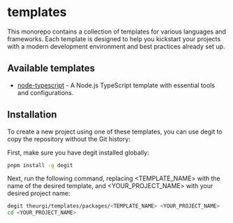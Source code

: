 # templates

This monorepo contains a collection of templates for various languages and frameworks. Each template is designed to help you kickstart your projects with a modern development environment and best practices already set up.

## Available templates

- [node-typescript](./packages/node-typescript/) - A Node.js TypeScript template with essential tools and configurations.

## Installation

To create a new project using one of these templates, you can use degit to copy the repository without the Git history:

First, make sure you have degit installed globally:

```bash
pnpm install -g degit
```

Next, run the following command, replacing <TEMPLATE_NAME> with the name of the desired template, and <YOUR_PROJECT_NAME> with your desired project name:

```bash
degit theurgi/templates/packages/<TEMPLATE_NAME> <YOUR_PROJECT_NAME>
cd <YOUR_PROJECT_NAME>
```
